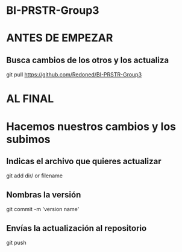 # BI-PRSTR-Group3
# ANTES DE EMPEZAR
## Busca cambios de los otros y los actualiza
git pull https://github.com/Redoned/BI-PRSTR-Group3

# AL FINAL
# Hacemos nuestros cambios y los subimos

## Indicas el archivo que quieres actualizar
git add dir/ or filename
## Nombras la versión 
git commit -m 'version name'
## Envías la actualización al repositorio
git push
